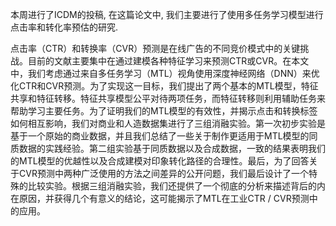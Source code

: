 本周进行了ICDM的投稿, 在这篇论文中, 我们主要进行了使用多任务学习模型进行点击率和转化率预估的研究. 

点击率（CTR）和转换率（CVR）预测是在线广告的不同竞价模式中的关键挑战。目前的文献主要集中在通过建模各种特征学习来预测CTR或CVR。在本文中，我们考虑通过来自多任务学习（MTL）视角使用深度神经网络（DNN）来优化CTR和CVR预测。为了实现这一目标，我们提出了两个基本的MTL模型，特征共享和特征转移。特征共享模型公平对待两项任务，而特征转移则利用辅助任务来帮助学习主要任务。为了证明我们的MTL模型的有效性，并揭示点击和转换标签如何相互影响，我们对商业和人造数据集进行了三组消融实验。第一次初步实验是基于一个原始的商业数据，并且我们总结了一些关于制作更适用于MTL模型的同质数据的实践经验。第二组实验基于同质数据以及合成数据，一致的结果表明我们的MTL模型的优越性以及合成建模对印象转化路径的合理性。最后，为了回答关于CVR预测中两种广泛使用的方法之间差异的公开问题，我们最后设计了一个特殊的比较实验。根据三组消融实验，我们还提供了一个彻底的分析来描述背后的内在原因，并获得几个有意义的结论，这可能揭示了MTL在工业CTR / CVR预测中的应用。
